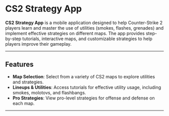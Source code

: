 # **CS2 Strategy App**

**CS2 Strategy App** is a mobile application designed to help Counter-Strike 2 players learn and master the use of utilities (smokes, flashes, grenades) and implement effective strategies on different maps. The app provides step-by-step tutorials, interactive maps, and customizable strategies to help players improve their gameplay.

---

## **Features**

- **Map Selection**: Select from a variety of CS2 maps to explore utilities and strategies.
- **Lineups & Utilities**: Access tutorials for effective utility usage, including smokes, molotovs, and flashbangs.
- **Pro Strategies**: View pro-level strategies for offense and defense on each map.

---

